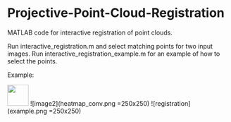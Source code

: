 # Projective-Point-Cloud-Registration


MATLAB code for interactive registration of point clouds.

Run interactive_registration.m and select matching points
for two input images. Run interactive_registration_example.m for 
an example of how to select the points. 


Example:

<img src="https://github.com/647_conv.png" width="48">
![image2](heatmap_conv.png =250x250)
![registration](example.png =250x250)
